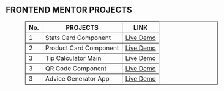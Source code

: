 <h2>FRONTEND MENTOR PROJECTS</h2>

<table border="1" cellspacing="5" width="500" cellpadding="5" style="margin-left:50px">
<thead>
    <tr>
        <th>No.</th>
       <th>PROJECTS</th>
       <th>LINK</th>
</thead>

<tbody>
<td>1</td>
<td>Stats Card Component</td>
<td><a href="https://sheriff-gaye.github.io/frontend_mentor-projects/stats-preview-card-component-main" >Live Demo</a>

<tr>
<td>2</td>
<td>Product Card Component</td>
<td><a href="https://sheriff-gaye.github.io/frontend_mentor-projects/product-preview-card-component-main" >Live Demo</a>

<tr>
<td>3</td>
<td>Tip Calculator Main</td>
<td><a href="https://sheriff-gaye.github.io/frontend_mentor-projects/tip-calculator-app-main" >Live Demo</a>

<tr>
<td>3</td>
<td>QR Code Component</td>
<td><a href="https://sheriff-gaye.github.io/frontend_mentor-projects/qr-code-component-main" >Live Demo</a>


<tr>
<td>3</td>
<td>Advice Generator App</td>
<td><a href="https://sheriff-gaye.github.io/frontend_mentor-projects/advice-generator-app-main" >Live Demo</a>

</tbody>

</table>
